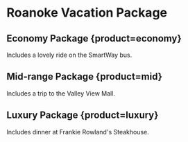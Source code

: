 # Roanoke Vacation Package

## Economy Package {product=economy}
Includes a lovely ride on the SmartWay bus.

## Mid-range Package {product=mid}
Includes a trip to the Valley View Mall.

## Luxury Package {product=luxury}
Includes dinner at Frankie Rowland's Steakhouse.
